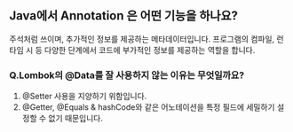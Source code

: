 ## Java에서 Annotation 은 어떤 기능을 하나요?
주석처럼 쓰이며, 추가적인 정보를 제공하는 메타데이터입니다.
프로그램의 컴파일, 런타임 시 등 다양한 단계에서 코드에 부가적인 정보를 제공하는 역할을 합니다.

### Q.Lombok의 @Data를 잘 사용하지 않는 이유는 무엇일까요?
1. @Setter 사용을 지양하기 위함입니다.
2. @Getter, @Equals & hashCode와 같은 어노테이션을 특정 필드에 세밀하기 설정할 수 없기 때문입니다.
